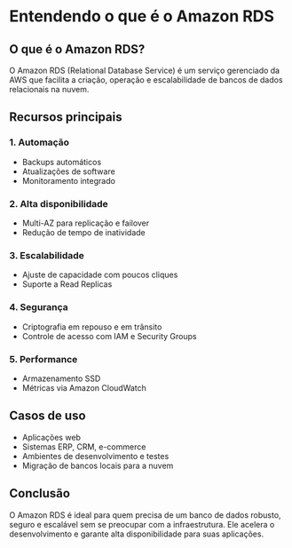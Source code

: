 #  Entendendo o que é o Amazon RDS

##  O que é o Amazon RDS?
O Amazon RDS (Relational Database Service) é um serviço gerenciado da AWS que facilita a criação, operação e escalabilidade de bancos de dados relacionais na nuvem.

##  Recursos principais

### 1. Automação
- Backups automáticos
- Atualizações de software
- Monitoramento integrado

### 2. Alta disponibilidade
- Multi-AZ para replicação e failover
- Redução de tempo de inatividade

### 3. Escalabilidade
- Ajuste de capacidade com poucos cliques
- Suporte a Read Replicas

### 4. Segurança
- Criptografia em repouso e em trânsito
- Controle de acesso com IAM e Security Groups

### 5. Performance
- Armazenamento SSD
- Métricas via Amazon CloudWatch

##  Casos de uso
- Aplicações web
- Sistemas ERP, CRM, e-commerce
- Ambientes de desenvolvimento e testes
- Migração de bancos locais para a nuvem

##  Conclusão
O Amazon RDS é ideal para quem precisa de um banco de dados robusto, seguro e escalável sem se preocupar com a infraestrutura. Ele acelera o desenvolvimento e garante alta disponibilidade para suas aplicações.
